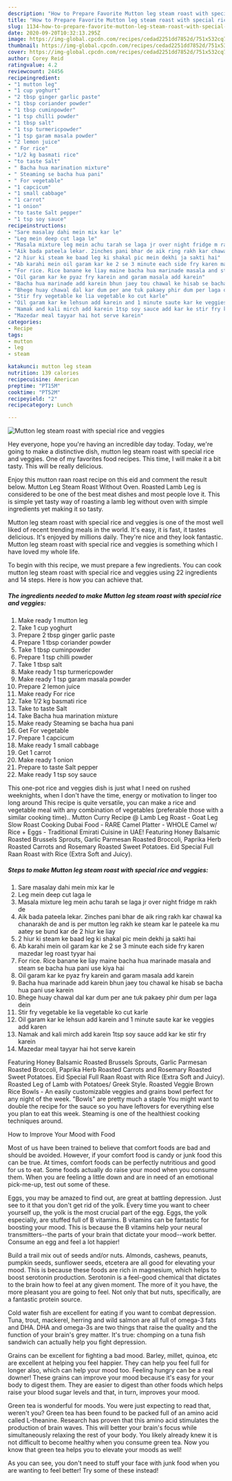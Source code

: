 ```yaml
---
description: "How to Prepare Favorite Mutton leg steam roast with special rice and veggies"
title: "How to Prepare Favorite Mutton leg steam roast with special rice and veggies"
slug: 1134-how-to-prepare-favorite-mutton-leg-steam-roast-with-special-rice-and-veggies
date: 2020-09-20T10:32:13.295Z
image: https://img-global.cpcdn.com/recipes/cedad2251dd7852d/751x532cq70/mutton-leg-steam-roast-with-special-rice-and-veggies-recipe-main-photo.jpg
thumbnail: https://img-global.cpcdn.com/recipes/cedad2251dd7852d/751x532cq70/mutton-leg-steam-roast-with-special-rice-and-veggies-recipe-main-photo.jpg
cover: https://img-global.cpcdn.com/recipes/cedad2251dd7852d/751x532cq70/mutton-leg-steam-roast-with-special-rice-and-veggies-recipe-main-photo.jpg
author: Corey Reid
ratingvalue: 4.2
reviewcount: 24456
recipeingredient:
- "1 mutton leg"
- "1 cup yoghurt"
- "2 tbsp ginger garlic paste"
- "1 tbsp coriander powder"
- "1 tbsp cuminpowder"
- "1 tsp chilli powder"
- "1 tbsp salt"
- "1 tsp turmericpowder"
- "1 tsp garam masala powder"
- "2 lemon juice"
- " For rice"
- "1/2 kg basmati rice"
- "to taste Salt"
- " Bacha hua marination mixture"
- " Steaming se bacha hua pani"
- " For vegetable"
- "1 capcicum"
- "1 small cabbage"
- "1 carrot"
- "1 onion"
- "to taste Salt pepper"
- "1 tsp soy sauce"
recipeinstructions:
- "Sare masalay dahi mein mix kar le"
- "Leg mein deep cut laga le"
- "Masala mixture leg mein achu tarah se laga jr over night fridge m rakh de"
- "Aik bada pateela lekar. 2inches pani bhar de aik ring rakh kar chawal ka chanarakh de and is per mutton leg rakh ke steam kar le pateele ka mu aatey se bund kar de 2 hiur ke liay"
- "2 hiur ki steam ke baad leg ki shakal pic mein dekhi ja sakti hai"
- "Ab karahi mein oil garam kar ke 2 se 3 minute each side fry karen mazedar leg roast tyyar hai"
- "For rice. Rice banane ke liay maine bacha hua marinade masala and steam se bacha hua pani use kiya hai"
- "Oil garam kar ke pyaz fry karein and garam masala add karein"
- "Bacha hua marinade add karein bhun jaey tou chawal ke hisab se bacha hua pani use karein"
- "Bhege huay chawal dal kar dum per ane tuk pakaey phir dum per laga dein"
- "Stir fry vegetable ke lia vegetable ko cut karle"
- "Oil garam kar ke lehsun add karein and 1 minute saute kar ke veggies add karen"
- "Namak and kali mirch add karein 1tsp soy sauce add kar ke stir fry karein"
- "Mazedar meal tayyar hai hot serve karein"
categories:
- Recipe
tags:
- mutton
- leg
- steam

katakunci: mutton leg steam 
nutrition: 139 calories
recipecuisine: American
preptime: "PT15M"
cooktime: "PT52M"
recipeyield: "2"
recipecategory: Lunch

---
```



![Mutton leg steam roast with special rice and veggies](https://img-global.cpcdn.com/recipes/cedad2251dd7852d/751x532cq70/mutton-leg-steam-roast-with-special-rice-and-veggies-recipe-main-photo.jpg)

Hey everyone, hope you're having an incredible day today. Today, we're going to make a distinctive dish, mutton leg steam roast with special rice and veggies. One of my favorites food recipes. This time, I will make it a bit tasty. This will be really delicious.

Enjoy this mutton raan roast recipe on this eid and comment the result below. Mutton Leg Steam Roast Without Oven. Roasted Lamb Leg is considered to be one of the best meat dishes and most people love it. This is simple yet tasty way of roasting a lamb leg without oven with simple ingredients yet making it so tasty.

Mutton leg steam roast with special rice and veggies is one of the most well liked of recent trending meals in the world. It's easy, it is fast, it tastes delicious. It's enjoyed by millions daily. They're nice and they look fantastic. Mutton leg steam roast with special rice and veggies is something which I have loved my whole life.


To begin with this recipe, we must prepare a few ingredients. You can cook mutton leg steam roast with special rice and veggies using 22 ingredients and 14 steps. Here is how you can achieve that.

<!--inarticleads1-->

##### The ingredients needed to make Mutton leg steam roast with special rice and veggies:

1. Make ready 1 mutton leg
1. Take 1 cup yoghurt
1. Prepare 2 tbsp ginger garlic paste
1. Prepare 1 tbsp coriander powder
1. Take 1 tbsp cuminpowder
1. Prepare 1 tsp chilli powder
1. Take 1 tbsp salt
1. Make ready 1 tsp turmericpowder
1. Make ready 1 tsp garam masala powder
1. Prepare 2 lemon juice
1. Make ready  For rice
1. Take 1/2 kg basmati rice
1. Take to taste Salt
1. Take  Bacha hua marination mixture
1. Make ready  Steaming se bacha hua pani
1. Get  For vegetable
1. Prepare 1 capcicum
1. Make ready 1 small cabbage
1. Get 1 carrot
1. Make ready 1 onion
1. Prepare to taste Salt pepper
1. Make ready 1 tsp soy sauce


This one-pot rice and veggies dish is just what I need on rushed weeknights, when I don&#39;t have the time, energy or motivation to linger too long around This recipe is quite versatile, you can make a rice and vegetable meal with any combination of vegetables (preferable those with a similar cooking time).. Mutton Curry Recipe @ Lamb Leg Roast - Goat Leg Slow Roast Cooking Dubai Food - RARE Camel Platter - WHOLE Camel w/ Rice + Eggs - Traditional Emirati Cuisine in UAE! Featuring Honey Balsamic Roasted Brussels Sprouts, Garlic Parmesan Roasted Broccoli, Paprika Herb Roasted Carrots and Rosemary Roasted Sweet Potatoes. Eid Special Full Raan Roast with Rice (Extra Soft and Juicy). 

<!--inarticleads2-->

##### Steps to make Mutton leg steam roast with special rice and veggies:

1. Sare masalay dahi mein mix kar le
1. Leg mein deep cut laga le
1. Masala mixture leg mein achu tarah se laga jr over night fridge m rakh de
1. Aik bada pateela lekar. 2inches pani bhar de aik ring rakh kar chawal ka chanarakh de and is per mutton leg rakh ke steam kar le pateele ka mu aatey se bund kar de 2 hiur ke liay
1. 2 hiur ki steam ke baad leg ki shakal pic mein dekhi ja sakti hai
1. Ab karahi mein oil garam kar ke 2 se 3 minute each side fry karen mazedar leg roast tyyar hai
1. For rice. Rice banane ke liay maine bacha hua marinade masala and steam se bacha hua pani use kiya hai
1. Oil garam kar ke pyaz fry karein and garam masala add karein
1. Bacha hua marinade add karein bhun jaey tou chawal ke hisab se bacha hua pani use karein
1. Bhege huay chawal dal kar dum per ane tuk pakaey phir dum per laga dein
1. Stir fry vegetable ke lia vegetable ko cut karle
1. Oil garam kar ke lehsun add karein and 1 minute saute kar ke veggies add karen
1. Namak and kali mirch add karein 1tsp soy sauce add kar ke stir fry karein
1. Mazedar meal tayyar hai hot serve karein


Featuring Honey Balsamic Roasted Brussels Sprouts, Garlic Parmesan Roasted Broccoli, Paprika Herb Roasted Carrots and Rosemary Roasted Sweet Potatoes. Eid Special Full Raan Roast with Rice (Extra Soft and Juicy). Roasted Leg of Lamb with Potatoes/ Greek Style. Roasted Veggie Brown Rice Bowls - An easily customizable veggies and grains bowl perfect for any night of the week. &#34;Bowls&#34; are pretty much a staple You might want to double the recipe for the sauce so you have leftovers for everything else you plan to eat this week. Steaming is one of the healthiest cooking techniques around. 

How to Improve Your Mood with Food


Most of us have been trained to believe that comfort foods are bad and should be avoided. However, if your comfort food is candy or junk food this can be true. At times, comfort foods can be perfectly nutritious and good for us to eat. Some foods actually do raise your mood when you consume them. When you are feeling a little down and are in need of an emotional pick-me-up, test out some of these.

Eggs, you may be amazed to find out, are great at battling depression. Just see to it that you don't get rid of the yolk. Every time you want to cheer yourself up, the yolk is the most crucial part of the egg. Eggs, the yolk especially, are stuffed full of B vitamins. B vitamins can be fantastic for boosting your mood. This is because the B vitamins help your neural transmitters--the parts of your brain that dictate your mood--work better. Consume an egg and feel a lot happier!

Build a trail mix out of seeds and/or nuts. Almonds, cashews, peanuts, pumpkin seeds, sunflower seeds, etcetera are all good for elevating your mood. This is because these foods are rich in magnesium, which helps to boost serotonin production. Serotonin is a feel-good chemical that dictates to the brain how to feel at any given moment. The more of it you have, the more pleasant you are going to feel. Not only that but nuts, specifically, are a fantastic protein source.

Cold water fish are excellent for eating if you want to combat depression. Tuna, trout, mackerel, herring and wild salmon are all full of omega-3 fats and DHA. DHA and omega-3s are two things that raise the quality and the function of your brain's grey matter. It's true: chomping on a tuna fish sandwich can actually help you fight depression. 

Grains can be excellent for fighting a bad mood. Barley, millet, quinoa, etc are excellent at helping you feel happier. They can help you feel full for longer also, which can help your mood too. Feeling hungry can be a real downer! These grains can improve your mood because it's easy for your body to digest them. They are easier to digest than other foods which helps raise your blood sugar levels and that, in turn, improves your mood.

Green tea is wonderful for moods. You were just expecting to read that, weren't you? Green tea has been found to be packed full of an amino acid called L-theanine. Research has proven that this amino acid stimulates the production of brain waves. This will better your brain's focus while simultaneously relaxing the rest of your body. You likely already knew it is not difficult to become healthy when you consume green tea. Now you know that green tea helps you to elevate your moods as well!

As you can see, you don't need to stuff your face with junk food when you are wanting to feel better! Try some of these instead!

